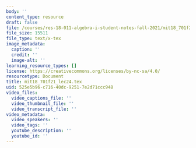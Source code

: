 ```yaml
---
body: ''
content_type: resource
draft: false
file: /courses/res-18-011-algebra-i-student-notes-fall-2021/mit18_701f21_lec24.tex
file_size: 15511
file_type: text/x-tex
image_metadata:
  caption: ''
  credit: ''
  image-alt: ''
learning_resource_types: []
license: https://creativecommons.org/licenses/by-nc-sa/4.0/
resourcetype: Document
title: mit18_701f21_lec24.tex
uid: 525e5b96-c716-40dc-9251-7e2d71ccc948
video_files:
  video_captions_file: ''
  video_thumbnail_file: ''
  video_transcript_file: ''
video_metadata:
  video_speakers: ''
  video_tags: ''
  youtube_description: ''
  youtube_id: ''
---
```

